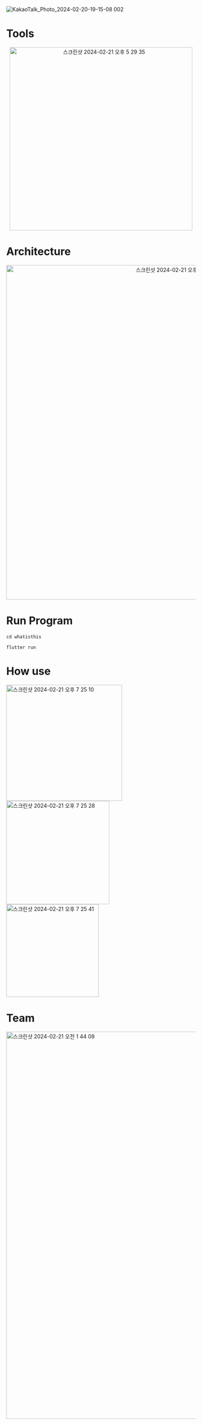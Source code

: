 ![KakaoTalk_Photo_2024-02-20-19-15-08 002](https://github.com/GDSC-DJU/24SolChl_D/assets/147372294/c4e707a1-8865-4546-a617-ebfb0166d796)

# Tools
<p align= "center"> <img width="486" alt="스크린샷 2024-02-21 오후 5 29 35" src="https://github.com/GDSC-DJU/24SolChl_D/assets/147372294/d7d04bd4-0004-4129-b728-e52cc0f1d51f"></p>

# Architecture
<p align="center"><img width="887" alt="스크린샷 2024-02-21 오후 6 01 14" src="https://github.com/GDSC-DJU/24SolChl_D/assets/147372294/66ad70be-251c-440b-a214-d4a1e19b9aca"></p>

# Run Program
```
cd whatisthis
```
```
flutter run
```
# How use
<img width="308" alt="스크린샷 2024-02-21 오후 7 25 10" src="https://github.com/GDSC-DJU/24SolChl_D/assets/147372294/25028b50-effd-4f99-bf03-b78efa4eee25"><br/>
<img width="274" alt="스크린샷 2024-02-21 오후 7 25 28" src="https://github.com/GDSC-DJU/24SolChl_D/assets/147372294/4600f0cc-f18e-415f-ad2b-9176e2d565e0"><br/>
<img width="246" alt="스크린샷 2024-02-21 오후 7 25 41" src="https://github.com/GDSC-DJU/24SolChl_D/assets/147372294/51842357-4e87-47ea-8901-5a2a09c9e540"><br/>

# Team
<img width="1027" alt="스크린샷 2024-02-21 오전 1 44 09" src="https://github.com/GDSC-DJU/24SolChl_D/assets/147372294/eb40a59e-695b-4d1d-a7dd-f7100102f064">
